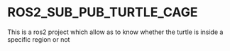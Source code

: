 # ROS2_SUB_PUB_TURTLE_CAGE
This is a ros2 project which allow as to know whether the turtle is inside a specific region or not
